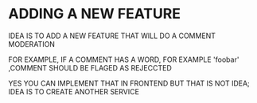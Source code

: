# ADDING A NEW FEATURE

IDEA IS TO ADD A NEW FEATURE THAT WILL DO A COMMENT MODERATION

FOR EXAMPLE, IF A COMMENT HAS A WORD, FOR EXAMPLE 'foobar' ,COMMENT SHOULD BE FLAGED AS REJECCTED

YES YOU CAN IMPLEMENT THAT IN FRONTEND BUT THAT IS NOT IDEA; IDEA IS TO CREATE ANOTHER SERVICE





